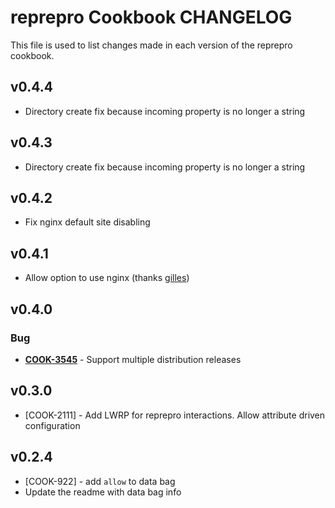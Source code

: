 reprepro Cookbook CHANGELOG
===========================
This file is used to list changes made in each version of the reprepro cookbook.

v0.4.4
------
- Directory create fix because incoming property is no longer a string

v0.4.3
------
- Directory create fix because incoming property is no longer a string

v0.4.2
------
- Fix nginx default site disabling

v0.4.1
------
- Allow option to use nginx (thanks [gilles](https://github.com/gilles))

v0.4.0
------
### Bug
- **[COOK-3545](https://tickets.opscode.com/browse/COOK-3545)** - Support multiple distribution releases


v0.3.0
------
* [COOK-2111] - Add LWRP for reprepro interactions. Allow attribute driven configuration

v0.2.4
------
* [COOK-922] - add `allow` to data bag
* Update the readme with data bag info

